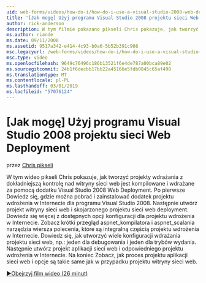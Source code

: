 ```yaml
---
uid: web-forms/videos/how-do-i/how-do-i-use-a-visual-studio-2008-web-deployment-project
title: '[Jak mogę] Użyj programu Visual Studio 2008 projektu sieci Web wdrożenia | Dokumentacja firmy Microsoft'
author: rick-anderson
description: W tym filmie pokazano pikseli Chris pokazuje, jak tworzyć projekty wdrażania z dokładniejszą kontrolę nad jak przy użyciu dodatku Visual Studio 2008 Web Deployment...
ms.author: riande
ms.date: 09/11/2008
ms.assetid: 9517a342-e414-4c93-b0a6-5b52b391c908
msc.legacyurl: /web-forms/videos/how-do-i/how-do-i-use-a-visual-studio-2008-web-deployment-project
msc.type: video
ms.openlocfilehash: 9649c76496c186b13521f6e4de787a00bca89e02
ms.sourcegitcommit: 24b1f6decbb17bb22a45166e5fdb0845c65af498
ms.translationtype: MT
ms.contentlocale: pl-PL
ms.lasthandoff: 03/01/2019
ms.locfileid: "57076124"
---
```

<a name="how-do-i-use-a-visual-studio-2008-web-deployment-project"></a>[Jak mogę] Użyj programu Visual Studio 2008 projektu sieci Web Deployment
====================
przez [Chris pikseli](https://twitter.com/chrispels)

W tym wideo pikseli Chris pokazuje, jak tworzyć projekty wdrażania z dokładniejszą kontrolę nad witryny sieci web jest kompilowane i wdrażane za pomocą dodatku Visual Studio 2008 Web Deployment. Po pierwsze Dowiedz się, gdzie można pobrać i zainstalować dodatek projektu wdrożenia w Internecie dla programu Visual Studio 2008. Następnie utwórz projekt witryny sieci web i skojarzonego projektu sieci web deployment. Dowiedz się więcej z dostępnych opcji konfiguracji dla projektu wdrożenia w Internecie. Zobacz krótki przegląd aspnet\_kompilatora i aspnet\_scalania narzędzia wiersza polecenia, które są integralną częścią projektu wdrożenia w Internecie. Dowiedz się, jak utworzyć wiele konfiguracji wdrażania projektu sieci web, np.: jeden dla debugowania i jeden dla trybów wydania. Następnie utwórz projekt aplikacji sieci web i odpowiedniego projektu wdrożenia w Internecie. Na koniec Zobacz, jak proces projektu aplikacji sieci web i opcje są takie same jak w przypadku projektu witryny sieci web.

[&#9654;Obejrzyj film wideo (26 minut)](https://channel9.msdn.com/Blogs/ASP-NET-Site-Videos/how-do-i-use-a-visual-studio-2008-web-deployment-project)
